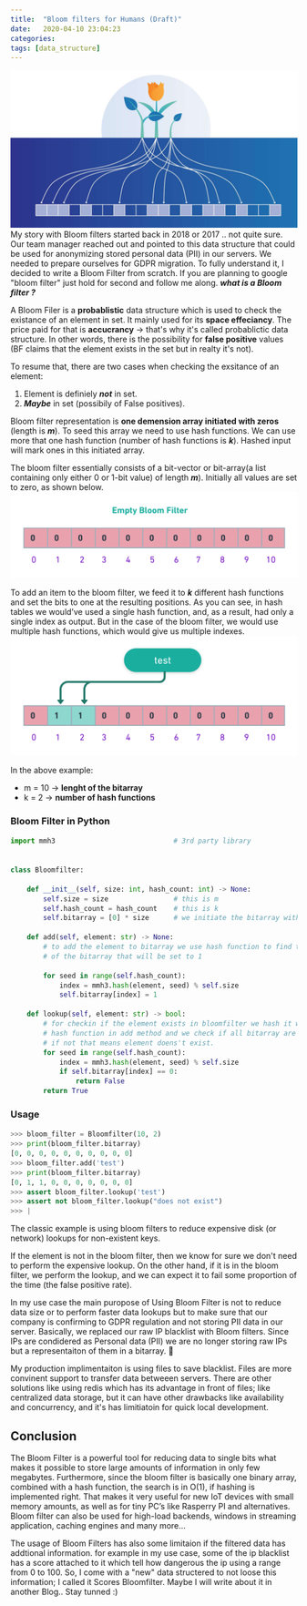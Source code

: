```yaml
---
title:  "Bloom filters for Humans (Draft)"
date:   2020-04-10 23:04:23
categories: 
tags: [data_structure]
---
```


![Bloom filter](/images/bloom_intro.jpg)
My story with Bloom filters started back in 2018 or 2017 .. not quite sure. Our team manager reached out and pointed to this data structure that could be used for anonymizing stored personal data (PII) in our servers. We needed to prepare ourselves for GDPR migration. To fully understand it, I decided to write a Bloom Filter from scratch. If you are planning to google "bloom filter" just hold for second and follow me along.
**_what is a Bloom filter ?_**


A Bloom Filer is a **probablistic** data structure which is used to check the existance of an element in set.
It mainly used for its **space effeciancy**. The price paid for that is **accucrancy** -> that's why it's called probablictic data structure.
In other words, there is the possibility for **false positive** values (BF claims that the element exists in the set but in realty it's not). 

To resume that, there are two cases when checking the exsitance of an element:
  1. Element is definiely **_not_** in set.
  2. **_Maybe_** in set (possibily of False positives).


Bloom filter representation is **one demension array initiated with zeros** (length is **_m_**).
To seed this array we need to use hash functions. We can use more that one hash function (number of hash functions is **_k_**). Hashed input will mark ones in this initiated array.


The bloom filter essentially consists of a bit-vector or bit-array(a list containing only either 0 or 1-bit value) of length **_m_**). Initially all values are set to zero, as shown below.
![Empty Bloom Filter](/images/empty_bf.png)

To add an item to the bloom filter, we feed it to **_k_** different hash functions and set the bits to one at the resulting positions. As you can see, in hash tables we would’ve used a single hash function, and, as a result, had only a single index as output. But in the case of the bloom filter, we would use multiple hash functions, which would give us multiple indexes.
![Seeded Bloom Filter](/images/test_added_to_bf.png)


In the above example:
  * m = 10  -> **lenght of the bitarray**
  * k = 2    -> **number of hash functions**


### Bloom Filter in Python

```python
import mmh3                             # 3rd party library


class Bloomfilter:

    def __init__(self, size: int, hash_count: int) -> None:
        self.size = size                # this is m
        self.hash_count = hash_count    # this is k
        self.bitarray = [0] * size      # we initiate the bitarray with 0 values

    def add(self, element: str) -> None:
        # to add the element to bitarray we use hash function to find the index
        # of the bitarray that will be set to 1

        for seed in range(self.hash_count):
            index = mmh3.hash(element, seed) % self.size
            self.bitarray[index] = 1

    def lookup(self, element: str) -> bool:
        # for checkin if the element exists in bloomfilter we hash it with same
        # hash function in add method and we check if all bitarray are set to 1
        # if not that means element doens't exist.
        for seed in range(self.hash_count):
            index = mmh3.hash(element, seed) % self.size
            if self.bitarray[index] == 0:
                return False
        return True 

```

### Usage
```python
>>> bloom_filter = Bloomfilter(10, 2)
>>> print(bloom_filter.bitarray)
[0, 0, 0, 0, 0, 0, 0, 0, 0, 0]
>>> bloom_filter.add('test')
>>> print(bloom_filter.bitarray)
[0, 1, 1, 0, 0, 0, 0, 0, 0, 0]
>>> assert bloom_filter.lookup('test')
>>> assert not bloom_filter.lookup("does not exist")
>>> |
```

The classic example is using bloom filters to reduce expensive disk (or network) lookups for non-existent keys.

If the element is not in the bloom filter, then we know for sure we don't need to perform the expensive lookup. On the other hand, if it is in the bloom filter, we perform the lookup, and we can expect it to fail some proportion of the time (the false positive rate).

In my use case the main puropose of Using Bloom Filter is not to reduce data size or to perform faster data lookups but to make sure that our company is confirming to GDPR regulation and not storing PII data in our server. Basically, we replaced our raw IP blacklist with Bloom filters. Since IPs are condidered as Personal data (PII) we are no longer storing raw IPs but a representaiton of them in a bitarray. 🧠

My production implimentaiton is using files to save blacklist. Files are more convinent support to transfer data betweeen servers. There are other solutions like using redis which has its advantage in front of files; like centralized data storage, but it can have other drawbacks like availability and concurrency, and it's has limitiatoin for quick local development. 


## Conclusion

The Bloom Filter is a powerful tool for reducing data to single bits what makes it possible to store large amounts of information in only few megabytes. Furthermore, since the bloom filter is basically one binary array, combined with a hash function, the search is in O(1), if hashing is implemented right. That makes it very useful for new IoT devices with small memory amounts, as well as for tiny PC’s like Rasperry PI and alternatives. Bloom filter can also be used for high-load backends, windows in streaming application, caching engines and many more...

The usage of Bloom Filters has also some limitaion if the filtered data has addtional information.
for example in my use case, some of the ip blacklist has a score attached to it which tell how dangerous the ip using a range from 0 to 100. So, I come with a "new" data structered to not loose this information; I called it Scores Bloomfilter. Maybe I will write about it in another Blog.. Stay tunned :) 

[jekyll]:      http://jekyllrb.com
[jekyll-gh]:   https://github.com/jekyll/jekyll
[jekyll-help]: https://github.com/jekyll/jekyll-help
